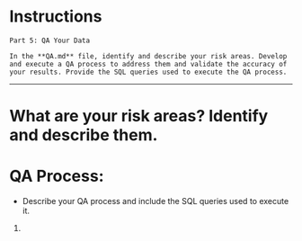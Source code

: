 # Instructions

    Part 5: QA Your Data
    
    In the **QA.md** file, identify and describe your risk areas. Develop and execute a QA process to address them and validate the accuracy of your results. Provide the SQL queries used to execute the QA process.

---------------------------------------------------------------------------------------------------------------------------

# What are your risk areas? Identify and describe them.



# QA Process:
- Describe your QA process and include the SQL queries used to execute it.
1. 








